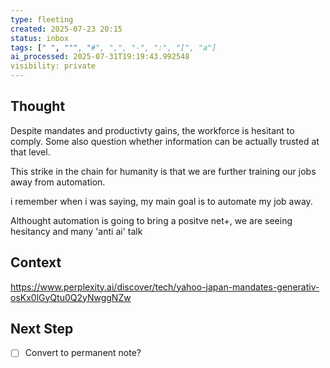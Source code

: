 ```yaml
---
type: fleeting
created: 2025-07-23 20:15
status: inbox
tags: [" ", """, "#", ",", "-", ":", "[", "a"]
ai_processed: 2025-07-31T19:19:43.992548
visibility: private
---
```

<!--
NOTE: This file uses a static date for validation. For new notes, use:
created: 2025-07-23 20:15
-->

## Thought  
Despite mandates and productivty gains, the workforce is hesitant to comply. Some also question whether information can be actually trusted at that level. 

This strike in the chain for humanity is that we are further training our jobs away from automation. 

i remember when i was saying, my main goal is to automate my job away.

Althought automation is going to bring a positve net+, we are seeing hesitancy and many 'anti ai' talk

## Context  
https://www.perplexity.ai/discover/tech/yahoo-japan-mandates-generativ-osKx0lGyQtu0Q2yNwggNZw

## Next Step  
- [ ] Convert to permanent note?
